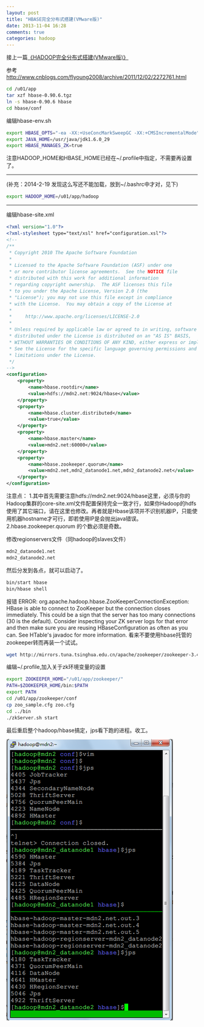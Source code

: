 ```yaml
---
layout: post
title: "HBASE完全分布式搭建(VMware版)"
date: 2013-11-04 16:28
comments: true
categories: hadoop 
---
```

接上一篇<a href="http://evoupsight.com/blog/2013/11/04/hadoop-full-distributed-case/">《HADOOP完全分布式搭建(VMware版)》</a>


参考 http://www.cnblogs.com/flyoung2008/archive/2011/12/02/2272761.html

<!-- more -->

```bash
cd /u01/app
tar xzf hbase-0.90.6.tgz
ln -s hbase-0.90.6 hbase
cd hbase/conf
```

编辑hbase-env.sh
```bash
export HBASE_OPTS="-ea -XX:+UseConcMarkSweepGC -XX:+CMSIncrementalMode"
export JAVA_HOME=/usr/java/jdk1.6.0_29
export HBASE_MANAGES_ZK=true
```

注意HADOOP_HOME和HBASE_HOME已经在~/.profile中指定，不需要再设置了。

--------------

(补充：2014-2-19 发现这么写还不能加载，放到~/.bashrc中才对，见下)
```bash
export HADOOP_HOME=/u01/app/hadoop
```

--------------

编辑hbase-site.xml
```xml
<?xml version="1.0"?>
<?xml-stylesheet type="text/xsl" href="configuration.xsl"?>
<!--
/**
 * Copyright 2010 The Apache Software Foundation
 *
 * Licensed to the Apache Software Foundation (ASF) under one
 * or more contributor license agreements.  See the NOTICE file
 * distributed with this work for additional information
 * regarding copyright ownership.  The ASF licenses this file
 * to you under the Apache License, Version 2.0 (the
 * "License"); you may not use this file except in compliance
 * with the License.  You may obtain a copy of the License at
 *
 *     http://www.apache.org/licenses/LICENSE-2.0
 *
 * Unless required by applicable law or agreed to in writing, software
 * distributed under the License is distributed on an "AS IS" BASIS,
 * WITHOUT WARRANTIES OR CONDITIONS OF ANY KIND, either express or implied.
 * See the License for the specific language governing permissions and
 * limitations under the License.
 */
-->
<configuration>
    <property>
        <name>hbase.rootdir</name>
        <value>hdfs://mdn2.net:9024/hbase</value>
    </property>
    <property>
        <name>hbase.cluster.distributed</name>
        <value>true</value>
    </property>
    <property>
        <name>hbase.master</name>
        <value>mdn2.net:60000</value>
    </property>
    <property>
        <name>hbase.zookeeper.quorum</name>
        <value>mdn2.net,mdn2_datanode1.net,mdn2_datanode2.net</value>
    </property>
</configuration>
```

注意点：
 1.其中首先需要注意hdfs://mdn2.net:9024/hbase这里，必须与你的Hadoop集群的core-site.xml文件配置保持完全一致才行，如果你Hadoop的hdfs使用了其它端口，请在这里也修改。再者就是Hbase该项并不识别机器IP，只能使用机器hostname才可行，即若使用IP是会抛出java错误。
 2.hbase.zookeeper.quorum 的个数必须是奇数。

修改regionservers文件（同hadoop的slaves文件）
```bash
mdn2_datanode1.net
mdn2_datanode2.net
```

然后分发到各点，就可以启动了。

```bash
bin/start hbase
bin/hbase shell
```

报错
ERROR: org.apache.hadoop.hbase.ZooKeeperConnectionException: HBase is able to connect to ZooKeeper but the connection closes immediately. This could be a sign that the server has too many connections (30 is the default). Consider inspecting your ZK server logs for that error and then make sure you are reusing HBaseConfiguration as often as you can. See HTable's javadoc for more information.
看来不要使用hbase托管的zookeeper转而再装一个试试。

```bash
wget http://mirrors.tuna.tsinghua.edu.cn/apache/zookeeper/zookeeper-3.4.4/zookeeper-3.4.4.tar.gz
```

编辑~/.profile,加入关于zk环境变量的设置

```bash
export ZOOKEEPER_HOME="/u01/app/zookeeper/"
PATH=$ZOOKEEPER_HOME/bin:$PATH
export PATH
cd /u01/app/zookeeper/conf
cp zoo_sample.cfg zoo.cfg
cd ../bin
./zkServer.sh start
```

最后重启整个hadoop/hbase搞定，jps看下跑的进程。收工。

![Alt text](/images/evoup/hbase_vmware.png)


